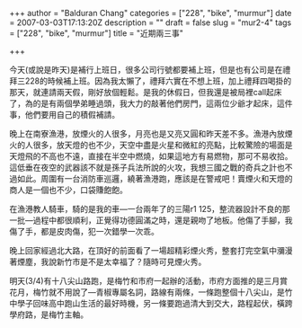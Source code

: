 +++
author = "Balduran Chang"
categories = ["228", "bike", "murmur"]
date = 2007-03-03T17:13:20Z
description = ""
draft = false
slug = "mur2-4"
tags = ["228", "bike", "murmur"]
title = "近期兩三事"

+++


今天(或說是昨天)是補行上班日，很多公司行號都要補上班，但是也有公司是在禮拜三228的時候補上班。因為我太懶了，禮拜六實在不想上班，加上禮拜四喝掛的那天，就連請兩天假，剛好放個輕鬆。是我的休假日，但我還是被局裡call起床了，為的是有兩個學弟睡過頭，我大力的敲著他們房門，這兩位少爺才起床，這件事，他們要用自己的積假補請。

晚上在南寮漁港，放煙火的人很多，月亮也是又亮又圓和昨天差不多。漁港內放煙火的人很多，放天燈的也不少，天空中盡是火星和微紅的亮點，比較驚險的場面是天燈飛的不高也不遠，直接在半空中燃燒，如果這地方有易燃物，那可不易收拾。這低垂在夜空的武器該不就是孫子兵法所說的火攻，我想三國之戰的奇兵之計也不過如此。周圍有一台消防車巡邏，繞著漁港跑，應該是在警戒吧！賣煙火和天燈的商人是一個也不少，口袋賺飽飽。

在漁港教人騎車，騎的是我的車—一台兩年了的三陽r1 125，整流器設計不良的那一批—過程中都很順利，正覺得功德圓滿之時，還是親吻了地板。他傷了手腳，我傷了手，都是皮肉傷，犯一次錯學一次乖。

晚上回家經過北大路，在頂好的前面看了一場超精彩煙火秀，整套打完空氣中瀰漫著煙塵，我說新竹市是不是太幸福了？隨時可見煙火秀。

明天(3/4)有十八尖山路跑，是梅竹和市府一起辦的活動，市府方面推的是三月賞花月，梅竹就不用說了—青椒專屬名詞，路線有兩條，一條跑整個十八尖山，是竹中學子回味高中跑山生活的最好時機，另一條要跑過清大到交大，路程起伏，橫跨學府路，是梅竹主軸。

